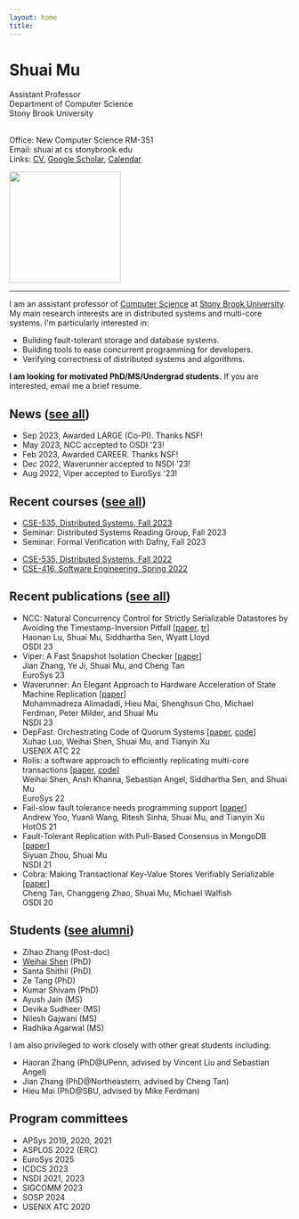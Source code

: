 ```yaml
---
layout: home
title: 
---
```


<div class="container" width="100%">
  <div class="row">
    <div class="col-sm" >
<h1>Shuai Mu</h1>
Assistant Professor <br>
Department of Computer Science <br>
Stony Brook University <br>
<br>

Office: New Computer Science RM-351 <br>
Email: shuai at cs stonybrook edu<br>
Links: <a href="cv.pdf">CV</a>, <a href="https://scholar.google.com/citations?user=wcbyR5UAAAAJ&hl=en">Google Scholar</a>, <a href="https://calendar.google.com/calendar/embed?src=shuai%40cs.stonybrook.edu&ctz=America%2FNew_York">Calendar</a>
    </div>
    <div class="col-sm">
      <img src="./photo/photo.jpg" height="200" class="img-thumbnail float-right">
    </div>
  </div>
</div>

<hr>

I am an assistant professor of [Computer Science](http://www.cs.stonybrook.edu) at [Stony Brook University](http://www.stonybrook.edu).
My main research interests are in distributed systems and multi-core systems.
I'm particularly interested in:
  * Building fault-tolerant storage and database systems.
  * Building tools to ease concurrent programming for developers.  
  * Verifying correctness of distributed systems and algorithms.

**I am looking for motivated PhD/MS/Undergrad students.** 
If you are interested, email me a brief resume.

## News ([see all](news.html))
* Sep 2023, Awarded LARGE (Co-PI). Thanks NSF!
* May 2023, NCC accepted to OSDI '23!
* Feb 2023, Awarded CAREER. Thanks NSF!
* Dec 2022, Waverunner accepted to NSDI '23!
* Aug 2022, Viper accepted to EuroSys '23!
<!-- * Apr 22, DepFast accepted at USENIX ATC '22! -->
<!-- * Rolis appeared at EuroSys '22!  -->
<!-- #### **Fail-slow Fault Tolerance appeared at HotOS '21!**  -->
<!-- #### **MongoDB Replication appeared at NSDI '21!** -->


## Recent courses ([see all](teaching))
<!-- * CSE-59X: Building Reliable Distributed Systems with Dafny, Spring 2023 -->
<!-- * CSE-416, Software Engineering, Spring 2023 -->
* [CSE-535, Distributed Systems, Fall 2023](./teaching/ds/23fa/)
* Seminar: Distributed Systems Reading Group, Fall 2023 
* Seminar: Formal Verification with Dafny, Fall 2023
<!-- * Seminar: Distributed Systems Reading Group, Summer 2023  -->
* [CSE-535, Distributed Systems, Fall 2022](./teaching/ds/22fa/)
* [CSE-416, Software Engineering, Spring 2022](./teaching/se/22sp/)
<!-- * [CSE-535, Distributed Systems, Fall 2020](./teaching/ds/20fa/) -->
<!-- * [CSE-535, Distributed Systems, Fall 2019](./teaching/ds/19fa/) -->
<!-- * [CSE-535, Distributed Systems, Spring 2019](https://github.com/shuaimu/ds19spring) -->
<!-- * [Computer Systems Organization, Spring 2018, NYU](./teaching/cso18spring/index.html) -->

## Recent publications ([see all](pubs.html))

   <ul>
     <li>
     NCC: Natural Concurrency Control for Strictly Serializable Datastores by Avoiding the Timestamp-Inversion Pitfall
     [<a href="./pub/ncc-osdi23.pdf">paper</a>, <a href="https://arxiv.org/pdf/2305.14270.pdf">tr</a>]
     <br>
     Haonan Lu, Shuai Mu, Siddhartha Sen, Wyatt Lloyd
     <br>
     OSDI 23
     </li>
     <li>
     Viper: A Fast Snapshot Isolation Checker 
     [<a href="./pub/viper-eurosys23.pdf">paper</a>]
     <br>
     Jian Zhang, Ye Ji, Shuai Mu, and Cheng Tan
     <br>
     EuroSys 23
     </li>
     <li>
     Waverunner: An Elegant Approach to Hardware Acceleration of State Machine Replication
     [<a href="./pub/waverunner-nsdi23.pdf">paper</a>]
     <br>
     Mohammadreza Alimadadi, Hieu Mai, Shenghsun Cho, Michael Ferdman, Peter Milder, and Shuai Mu
     <br>
     NSDI 23
     </li>
     <li>
     DepFast: Orchestrating Code of Quorum Systems 
     [<a href="./pub/depfast-atc22.pdf">paper</a>, <a href="https://github.com/stonysystems/depfast-ae">code</a>] 
     <br>
     Xuhao Luo, Weihai Shen, Shuai Mu, and Tianyin Xu
     <br>
     USENIX ATC 22
     </li>
     <li>
     Rolis: a software approach to efficiently replicating multi-core transactions
     [<a href="./pub/rolis-eurosys22.pdf">paper</a>, <a href="https://github.com/stonysystems/rolis">code</a>] 
     <br>
     Weihai Shen, Ansh Khanna, Sebastian Angel, Siddhartha Sen, and Shuai Mu
     <br>
     EuroSys 22
     </li>
     <li>
     Fail-slow fault tolerance needs programming support
     [<a href="./pub/depfast-hotos21.pdf">paper</a>]
     <br>
     Andrew Yoo, Yuanli Wang, Ritesh Sinha, Shuai Mu, and Tianyin Xu 
     <br>
     HotOS 21
     </li>
     <li>
     Fault-Tolerant Replication with Pull-Based Consensus in MongoDB
     [<a href="./pub/mongodb-nsdi21.pdf">paper</a>]
     <br>
     Siyuan Zhou, Shuai Mu
     <br>
     NSDI 21
     </li>
     <li>
     Cobra: Making Transactional Key-Value Stores Verifiably Serializable 
     [<a href="./pub/cobra-osdi20.pdf">paper</a>]
     <br>
     Cheng Tan, Changgeng Zhao, Shuai Mu, Michael Walfish
     <br>
     OSDI 20
     </li>
     <!-- <li>
On the Parallels of Raft and Paxos [<a href="./pub/raft-paxos.pdf">paper</a>]
         <br>
Zhaoguo Wang, Changgeng Zhao, Shuai Mu, Haibo Chen, Jinyang Li <br>
         PODC 19 
     </li> 
     <li>
Deferred Runtime Pipelining for contentious multicore software transactions
[<a href="./pub/drp-eurosys19.pdf">paper</a>, <a href="./pub/drp-tr.pdf">tr</a>]
         <br>
Shuai Mu, Sebastian Angel, Dennis Shasha <br>
         EuroSys 19
     </li>  -->
     <!-- <li>
     Giza: Erasure Coding Objects across Global Data Centers
[<a href="./pub/giza-atc17.pdf">paper</a>]
     <br>
     Yu Lin Chen, Shuai Mu, Jinyang Li, Cheng Huang, Jin Li, Aaron Ogus, Douglas Phillips<br>
     USENIX ATC 17
     </li> 
     <li>Consolidating Concurrency Control and Consensus for Commits under Conflicts 
         [<a href="./pub/janus-osdi16.pdf">paper</a>, 
          <a href="./pub/janus-tr.pdf">tr</a>,
          <a href="https://raw.githubusercontent.com/NYU-NEWS/janus/master/tla/Janus.tla">tla+</a>,
         <a href="https://github.com/nyu-news/janus">code</a>] 
         <br>
	  Shuai Mu, Lamont Nelson, Wyatt Lloyd, Jinyang Li <br>
	  OSDI 16</li>
     <li>The SNOW Theorem and Latency-Optimal Read-Only Transactions 
         [<a href="./pub/snow-osdi16.pdf">paper</a>]<br> Haonan Lu, Christopher Hodsdon, Khiem Ngo, Shuai Mu, Wyatt Lloyd <br> OSDI 16</li>
     <li>Scaling Multicore Databases via Constrained Parallel Execution 
         [<a href="./pub/ic3-sigmod16.pdf">paper</a>,
          <a href="http://ic3.news.cs.nyu.edu/techreport16.pdf">tr</a>] 
         <br> Zhaoguo Wang, Shuai Mu, Yang Cui, Han Yi, Haibo Chen, Jinyang Li <br> SIGMOD 16</li> -->
	  <!--
              <li>Extracting More Concurrency from Distributed Transactions 
                  [<a href="./pub/rococo-osdi14.pdf">paper</a>, 
                  <a href="./pub/rococo-tr.pdf">tr</a>] <br><strong>Shuai Mu</strong>, Yang Cui, Yang Zhang, Wyatt Lloyd, Jinyang Li<br>OSDI 14</li><br>
	  -->
      </ul>

## Students ([see alumni](alumni.html))

<!-- * Reza Alimadadi (PhD, with Mike Ferdman) -->
* Zihao Zhang (Post-doc)
* [Weihai Shen](https://shenweihai1.github.io/) (PhD)
* Santa Shithil (PhD)
* Ze Tang (PhD)
* Kumar Shivam (PhD)
* Ayush Jain (MS)
* Devika Sudheer (MS)
* Nilesh Gajwani (MS)
* Radhika Agarwal (MS)

I am also privileged to work closely with other great students including: 
<!-- * Xuhao Luo (PhD@UIUC, advised by Tianyin Xu) -->
* Haoran Zhang (PhD@UPenn, advised by Vincent Liu and Sebastian Angel) 
* Jian Zhang (PhD@Northeastern, advised by Cheng Tan)
* Hieu Mai (PhD@SBU, advised by Mike Ferdman)


## Program committees 
* APSys 2019, 2020, 2021
* ASPLOS 2022 (ERC)
* EuroSys 2025
* ICDCS 2023
* NSDI 2021, 2023
* SIGCOMM 2023
* SOSP 2024 
* USENIX ATC 2020

<!-- ## Bio
Prior to joining Stony Brook, I spent 4 years at [NYU](http://nyu.edu) as a visiting student/post-doc/lecturer in the [Systems Group](http://news.cs.nyu.edu). 
I obtained my Ph.D. from <a href="http://tsinghua.edu.cn">Tsinghua University</a> and B.S. from <a href="http://cau.edu.cn">China Agricultural University</a>. -->
<!-- During my graduate studies, I also had the luck to be a visiting student at <a href="http://usc.edu">USC</a> and <a href="http://sydney.edu.au">University of Sydney</a>. See a full history in my [CV](cv.pdf).  -->

<!-- ## Acknowledgement
My research group is generously supported by: 

<img src="https://upload.wikimedia.org/wikipedia/commons/thumb/9/98/NSF_International_logo.svg/1920px-NSF_International_logo.svg.png" width=75px>  
<img src="https://assets-global.website-files.com/62d96b0e9ea60fd1c96a1b50/62d96b0e9ea60f72566a1bb9_algorand-foudation-logo_black%203.svg" width=125px>  
<img src="https://pica.zhimg.com/v2-ec450df89f9899a18d2c6db0524e9250_xll.jpg" width=75px>
-->
<!--(Full <a href="cv.pdf">CV</a>) -->
